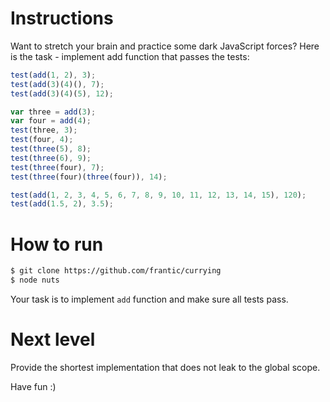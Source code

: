 # Instructions

Want to stretch your brain and practice some dark JavaScript forces? Here is the task - implement add function that passes the tests:

```javascript
test(add(1, 2), 3);
test(add(3)(4)(), 7);
test(add(3)(4)(5), 12);

var three = add(3);
var four = add(4);
test(three, 3);
test(four, 4);
test(three(5), 8);
test(three(6), 9);
test(three(four), 7);
test(three(four)(three(four)), 14);

test(add(1, 2, 3, 4, 5, 6, 7, 8, 9, 10, 11, 12, 13, 14, 15), 120);
test(add(1.5, 2), 3.5);
```

# How to run

```bash
$ git clone https://github.com/frantic/currying
$ node nuts
```

Your task is to implement `add` function and make sure all
tests pass.


# Next level

Provide the shortest implementation that does not leak to the global scope.

Have fun :)
